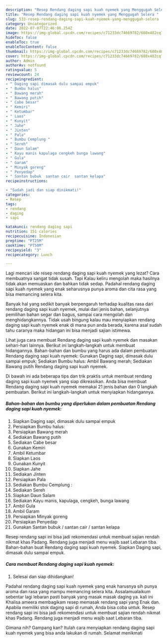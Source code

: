```yaml
---
description: "Resep Rendang daging sapi kuah nyemek yang Menggugah Selera "
title: "Resep Rendang daging sapi kuah nyemek yang Menggugah Selera "
slug: 533-resep-rendang-daging-sapi-kuah-nyemek-yang-menggugah-selera
category: Uncategorized
date: 2022-07-07T22:46:06.254Z
image: https://img-global.cpcdn.com/recipes/c71233dc74669782/680x482cq70/rendang-daging-sapi-kuah-nyemek-foto-resep-utama.jpg
hideToc: false
enableToc: true
enableTocContent: false
thumbnail: https://img-global.cpcdn.com/recipes/c71233dc74669782/680x482cq70/rendang-daging-sapi-kuah-nyemek-foto-resep-utama.jpg
cover: https://img-global.cpcdn.com/recipes/c71233dc74669782/680x482cq70/rendang-daging-sapi-kuah-nyemek-foto-resep-utama.jpg
author: Admin
authorAv: notfound
ratingvalue: 5
reviewcount: 24
recipeingredient:
- " Daging sapi dimasak dulu sampai empuk"
- " Bumbu halus"
- " Bawang merah"
- " Bawang putih"
- " Cabe besar"
- " Kemiri"
- " Ketumbar"
- " Laos"
- " Kunyit"
- " Jahe"
- " Jinten"
- " Pala"
- " Bumbu Cemplung "
- " Sereh"
- " Daun Salam"
- " Kayu manis kapulaga cengkeh bunga lawang"
- " Gula"
- " Garam"
- " Minyak goreng"
- " Penyedap"
- " Santan bubuk  santan cair  santan kelapa"
recipeinstructions:

- "Sudah jadi dan siap dinikmati!"
categories:
- Resep
tags:
- rendang
- daging
- sapi

katakunci: rendang daging sapi 
nutrition: 151 calories
recipecuisine: Indonesian
preptime: "PT25M"
cooktime: "PT50M"
recipeyield: "3"
recipecategory: Lunch

---
```



Lagi mencari ide resep rendang daging sapi kuah nyemek yang lezat? Cara membuatnya sangat tidak susah. Tapi Kalau keliru mengolah maka hasilnya tidak akan memuaskan dan bahkan tidak sedap. Padahal rendang daging sapi kuah nyemek yang enak seharusnya punya aroma dan cita rasa yang bisa memancing selera kita.


Banyak hal yang sedikit banyak berpengaruh terhadap kualitas rasa dari rendang daging sapi kuah nyemek, mulai dari jenis bahan, selanjutnya pemilihan bahan segar dan bagus, sampai cara mengolah dan menghidangkannya. Tidak usah bingung kalau mau menyiapkan rendang daging sapi kuah nyemek enak di mana pun anda berada, karena asal sudah tahu caranya maka hidangan ini bisa menjadi sajian istimewa.

Lihat juga cara membuat Rendang daging sapi kuah nyemek dan masakan sehari-hari lainnya. Berikut ini langkah-langkah untuk membuat hidangannya. Bahan-bahan dan bumbu yang harus ada dalam pembuatan Rendang daging sapi kuah nyemek: Gunakan Daging sapi, dimasak dulu sampai empuk; Sediakan Bumbu halus: Ambil Bawang merah; Sediakan Bawang putih Rendang daging sapi kuah nyemek.


Di bawah ini ada beberapa tips dan trik praktis untuk membuat rendang daging sapi kuah nyemek yang siap dikreasikan. Anda bisa membuat Rendang daging sapi kuah nyemek memakai 21 jenis bahan dan 0 langkah pembuatan. Berikut ini langkah-langkah untuk menyiapkan hidangannya.

<!--inarticleads1-->

##### Bahan-bahan dan bumbu yang diperlukan dalam pembuatan Rendang daging sapi kuah nyemek:

1. Siapkan  Daging sapi, dimasak dulu sampai empuk
1. Persiapkan  Bumbu halus:
1. Persiapkan  Bawang merah
1. Sediakan  Bawang putih
1. Sediakan  Cabe besar
1. Gunakan  Kemiri
1. Ambil  Ketumbar
1. Siapkan  Laos
1. Gunakan  Kunyit
1. Siapkan  Jahe
1. Sediakan  Jinten
1. Persiapkan  Pala
1. Sediakan  Bumbu Cemplung :
1. Sediakan  Sereh
1. Siapkan  Daun Salam
1. Sediakan  Kayu manis, kapulaga, cengkeh, bunga lawang
1. Ambil  Gula
1. Ambil  Garam
1. Persiapkan  Minyak goreng
1. Persiapkan  Penyedap
1. Gunakan  Santan bubuk / santan cair / santan kelapa


Resep rendang sapi ini bisa jadi rekomendasi untuk membuat sajian rendah nikmat khas Padang. Rendang juga menjadi menu wajib saat Lebaran tiba. Bahan-bahan buat Rendang daging sapi kuah nyemek. Siapkan Daging sapi, dimasak dulu sampai empuk. 

<!--inarticleads2-->

##### Cara membuat Rendang daging sapi kuah nyemek:


1. Selesai dan siap dihidangkan!

Padahal rendang daging sapi kuah nyemek yang enak harusnya sih punya aroma dan rasa yang mampu memancing selera kita. Assalamualaikum sebentar lagi lebaran pasti banyak yang masak masak daging ya. kali ini Khalisa ameera membagikam resep memasak rendang sapi yang Enak dan. Apabila memiliki stok daging sapi di rumah, Anda bisa coba untuk. Resep rendang sapi ini bisa jadi rekomendasi untuk membuat sajian rendah nikmat khas Padang. Rendang juga menjadi menu wajib saat Lebaran tiba. 

Gimana nih? Gampang kan? Itulah cara menyiapkan rendang daging sapi kuah nyemek yang bisa anda lakukan di rumah. Selamat menikmati
